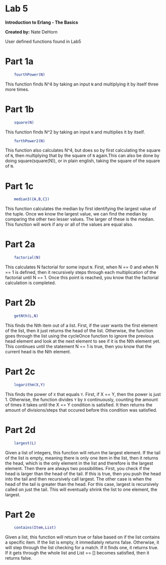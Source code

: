 # Lab 5
<b>Introduction to Erlang - The Basics</b>

<b>Created by:</b> Nate DeHorn

User defined functions found in Lab5

Part 1a
=======
```Erlang
	fourthPower(N)
```
This function finds N^4 by taking an input `N` and multiplying it by itself three more times.

Part 1b
=======
```Erlang
	square(N)
```
This function finds N^2 by taking an input `N` and multiplies it by itself.

```Erlang
	forthPower2(N)
```
This function also calculates N^4, but does so by first calculating the square of `N`, then multiplying that by the square of `N` again.This can also be done by doing square(square(N)), or in plain english, taking the square of the square of `N`.

Part 1c
=======
```Erlang
	median3({A,B,C})
```
This function calculates the median by first identifying the largest value of the tuple. Once we know the largest value, we can find the median by comparing the other two lesser values. The larger of these is the median. This function will work if any or all of the values are equal also.

Part 2a
=======
```Erlang
	factorial(N)
```
This calculates N factorial for some input `N`. First, when N == 0 and when N == 1 is defined, then it recursively steps through each multiplication of the factorial until N == 1. Once this point is reached, you know that the factorial calculation is completed.

Part 2b
=======
```Erlang
	getNth(L,N)
```
This finds the Nth item out of a list. First, if the user wants the first element of the list, then it just returns the head of the list. Otherwise, the function goes through the list using the cycleOnce function to ignore the previous head element and look at the next element to see if it is the Nth element yet. This continues until the statement N == 1 is true, then you know that the current head is the Nth element.

Part 2c
=======
```Erlang
	logarithm(X,Y)
```
This finds the power of `X` that equals `Y`. First, if X == Y, then the power is just 1. Otherwise, the function divides `Y` by `X` continuously, counting the amount of times it takes until the X == Y condition is satisfied. It then returns the amount of divisions/steps that occured before this condition was satisfied.

Part 2d
=======
```Erlang
	largest(L)
```
Given a list of integers, this function will return the largest element. If the tail of the list is empty, meaning there is only one item in the list, then it returns the head, which is the only element in the list and therefore is the largest element. Then there are always two possibilities. First, you check if the head is larger than the head of the tail. If this is true, then you push the head into the tail and then recursively call largest. The other case is when the head of the tail is greater than the head. For this case, largest is recursively called on just the tail. This will eventually shrink the list to one element, the largest.

Part 2e
=======
```Erlang
	contains(Item,List)
```
Given a list, this function will return true or false based on if the list contains a specific item. If the list is empty, it immediately returns false. Otherwise, it will step through the list checking for a match. If it finds one, it returns true. If it gets through the whole list and List == [] becomes satisfied, then it returns false.